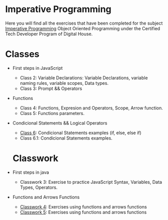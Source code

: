 # Imperative Programming
Here you will find all the exercises that have been completed for the subject [Imperative Programming]( ) Object Oriented Programming under the Certified Tech Developer Program of Digital House.

# Classes
- First steps in JavaScript
  - Class 2: Variable Declarations: Variable Declarations, variable naming rules, variable scopes, Data types. 
  - Class 3: Prompt && Operators

- Functions
  - Class 4: Functions, Expresion and Operators, Scope, Arrow function.
  - Class 5: Functions parameters.

- Condicional Statements && Logical Operators
  - [Class 6](https://github.com/Pavelezl/Imperative-Programming/files/9898000/Ejercicio.clase.puede.subir_.docx.pdf): Condicional Statements examples (if, else, else if)
  - Class 6.1: Condicional Statements examples.

  # Classwork
- First steps in java
  - Classwork 3: Exercise to practice JavaScript Syntax, Variables, Data Types, Operators.

- Functions and Arrows Functions
  - [Classwork 4](https://github.com/Pavelezl/Imperative-Programming/files/9897105/Mesa.de.trabajo.Funciones.docx.pdf): Exercises using functions and arrows functions
  - [Classwork 5]( ): Exercises using functions and arrows functions

